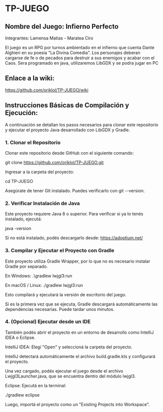 
# TP-JUEGO
## Nombre del Juego: Infierno Perfecto
Integrantes: Lamensa Matias - Maratea Ciro

El juego es un RPG por turnos ambientado en el infierno que cuenta Dante Alghieri en su poesia "La Divina Comedia". Los personajes deberan cargarse de fe o de pecados para destruir a sus enemigos y acabar con el Caos. Sera programado en java, utilizaremos LibGDX y se podra jugar en PC


## Enlace a la wiki: 
https://github.com/oriklol/TP-JUEGO/wiki

## Instrucciones Básicas de Compilación y Ejecución:
A continuación se detallan los pasos necesarios para clonar este repositorio y ejecutar el proyecto Java desarrollado con LibGDX y Gradle.

### 1. Clonar el Repositorio
Clonar este repositorio desde GitHub con el siguiente comando:

git clone https://github.com/oriklol/TP-JUEGO.git

Ingresar a la carpeta del proyecto:

cd TP-JUEGO

Asegúrate de tener Git instalado. Puedes verificarlo con git --version.

### 2. Verificar Instalación de Java
Este proyecto requiere Java 8 o superior. Para verificar si ya lo tenés instalado, ejecutá:

java -version

Si no está instalado, podés descargarlo desde: https://adoptium.net/

### 3. Compilar y Ejecutar el Proyecto con Gradle
Este proyecto utiliza Gradle Wrapper, por lo que no es necesario instalar Gradle por separado.

En Windows:
.\gradlew lwjgl3:run

En macOS / Linux:
./gradlew lwjgl3:run

Esto compilará y ejecutará la versión de escritorio del juego.

Si es la primera vez que se ejecuta, Gradle descargará automáticamente las dependencias necesarias. Puede tardar unos minutos.

### 4. (Opcional) Ejecutar desde un IDE
También podés abrir el proyecto en un entorno de desarrollo como IntelliJ IDEA o Eclipse.

IntelliJ IDEA:
Elegí "Open" y seleccioná la carpeta del proyecto.

IntelliJ detectará automáticamente el archivo build.gradle.kts y configurará el proyecto.

Una vez cargado, podés ejecutar el juego desde el archivo Lwjgl3Launcher.java, que se encuentra dentro del módulo lwjgl3.

Eclipse:
Ejecutá en la terminal:

./gradlew eclipse

Luego, importá el proyecto como un "Existing Projects into Workspace".


